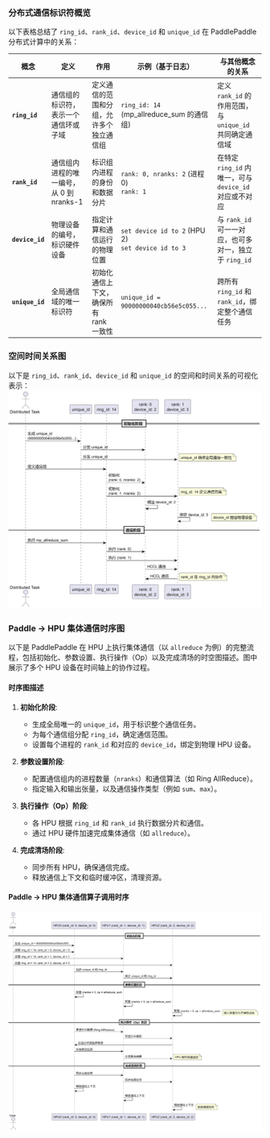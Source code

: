 ### 分布式通信标识符概览

以下表格总结了 `ring_id`、`rank_id`、`device_id` 和 `unique_id` 在 PaddlePaddle 分布式计算中的关系：

| 概念         | 定义                                      | 作用                                      | 示例（基于日志）                            | 与其他概念的关系                                      |
|--------------|-------------------------------------------|-------------------------------------------|---------------------------------------------|-------------------------------------------------------|
| **`ring_id`** | 通信组的标识符，表示一个通信环或子域    | 定义通信的范围和分组，允许多个独立通信组 | `ring_id: 14` (mp_allreduce_sum 的通信组)   | 定义 `rank_id` 的作用范围，与 `unique_id` 共同确定通信域 |
| **`rank_id`** | 通信组内进程的唯一编号，从 0 到 nranks-1 | 标识组内进程的身份和数据分片             | `rank: 0, nranks: 2` (进程 0)<br>`rank: 1` | 在特定 `ring_id` 内唯一，可与 `device_id` 对应或不对应 |
| **`device_id`**| 物理设备的编号，标识硬件设备            | 指定计算和通信运行的物理位置              | `set device id to 2` (HPU 2)<br>`set device id to 3` | 与 `rank_id` 可一一对应，也可多对一，独立于 `ring_id`  |
| **`unique_id`**| 全局通信域的唯一标识符                  | 初始化通信上下文，确保所有 rank 一致性    | `unique_id = 90000000040cb56e5c055...`     | 跨所有 `ring_id` 和 `rank_id`，绑定整个通信任务        |

### 空间时间关系图

以下是 `ring_id`、`rank_id`、`device_id` 和 `unique_id` 的空间和时间关系的可视化表示：
![Ring ID, Rank ID, Device ID, Unique ID 关系图](https://raw.githubusercontent.com/zongwave/notes/main/paddle/ccl/diagram/ccl_ids_diagram.png)





### Paddle -> HPU 集体通信时序图

以下是 PaddlePaddle 在 HPU 上执行集体通信（以 `allreduce` 为例）的完整流程，包括初始化、参数设置、执行操作（Op）以及完成清场的时空图描述。图中展示了多个 HPU 设备在时间轴上的协作过程。

#### 时序图描述
1. **初始化阶段**:
   - 生成全局唯一的 `unique_id`，用于标识整个通信任务。
   - 为每个通信组分配 `ring_id`，确定通信范围。
   - 设置每个进程的 `rank_id` 和对应的 `device_id`，绑定到物理 HPU 设备。

2. **参数设置阶段**:
   - 配置通信组内的进程数量（`nranks`）和通信算法（如 Ring AllReduce）。
   - 指定输入和输出张量，以及通信操作类型（例如 `sum`、`max`）。

3. **执行操作（Op）阶段**:
   - 各 HPU 根据 `ring_id` 和 `rank_id` 执行数据分片和通信。
   - 通过 HPU 硬件加速完成集体通信（如 `allreduce`）。

4. **完成清场阶段**:
   - 同步所有 HPU，确保通信完成。
   - 释放通信上下文和临时缓冲区，清理资源。

#### Paddle -> HPU 集体通信算子调用时序
![all_reduce 调用时序图](https://raw.githubusercontent.com/zongwave/notes/main/paddle/ccl/diagram/paddle_hpu_ccl_op_sequence.png)